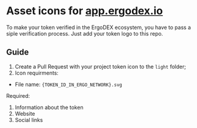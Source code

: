 # Asset icons for [app.ergodex.io](https://app.ergodex.io)
To make your token verified in the ErgoDEX ecosystem, you have to pass a siple verification process. Just add your token logo to this repo.

## Guide
1. Create a Pull Request with your project token icon to the `light` folder;
2. Icon requirments:
- File name: `{TOKEN_ID_IN_ERGO_NETWORK}.svg`

Required:
1. Information about the token
2. Website
3. Social links
